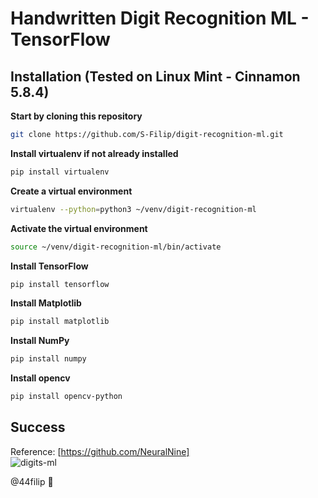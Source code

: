 # Handwritten Digit Recognition ML - TensorFlow

## Installation (Tested on Linux Mint - Cinnamon 5.8.4)

**Start by cloning this repository**
```bash
git clone https://github.com/S-Filip/digit-recognition-ml.git
```

**Install virtualenv if not already installed**
```bash
pip install virtualenv
```

**Create a virtual environment**
```bash
virtualenv --python=python3 ~/venv/digit-recognition-ml
```

**Activate the virtual environment**
```bash
source ~/venv/digit-recognition-ml/bin/activate
```

**Install TensorFlow**
```bash
pip install tensorflow
```

**Install Matplotlib**
```bash
pip install matplotlib
```

**Install NumPy**
```bash
pip install numpy
```

**Install opencv**
```bash
pip install opencv-python
```

## Success
Reference: [https://github.com/NeuralNine]
\
![digits-ml](https://github.com/S-Filip/digit-recognition-ml/assets/100999946/b17ca54c-a669-4e0e-b7a1-2b51a19c2803)

@44filip 👋

